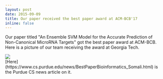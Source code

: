 ```yaml
---
layout: post
date: 2015-09-09
title: Our paper received the best paper award at ACM-BCB'17
inline: false
---
```

Our paper titled "An Ensemble SVM Model for the Accurate Prediction of Non-Canonical MicroRNA Targets" got the best paper award at ACM-BCB.
Here is a picture of our team receiving the award at Georgia Tech.
<div class="img_row">
    <img class="col three" src="{{ site.baseurl }}/assets/img/images/bcb_award_091115.jpg">
</div>
[Here](https://www.cs.purdue.edu/news/BestPaperBioinformatics_Somali.html) is the Purdue CS news article on it.

